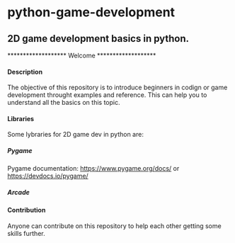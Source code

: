 # python-game-development
## 2D game development basics in python.

******************* Welcome *******************

#### Description

The objective of this repository is to introduce beginners in codign or game development throught examples and reference. This can help you to understand all the basics on this topic.

#### Libraries

Some lybraries for 2D game dev in python are:
##### Pygame
Pygame documentation:
https://www.pygame.org/docs/
or
https://devdocs.io/pygame/

##### Arcade

#### Contribution

Anyone can contribute on this repository to help each other getting some skills further.
